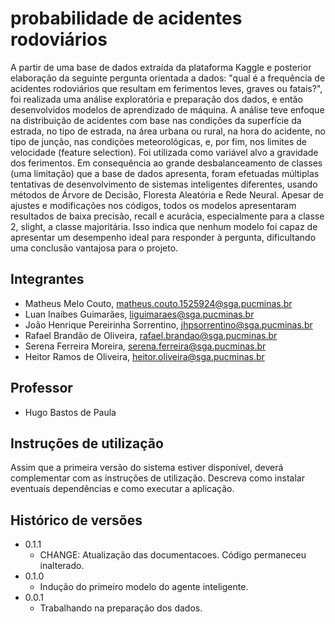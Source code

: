# probabilidade de acidentes rodoviários

A partir de uma base de dados extraída da plataforma Kaggle e posterior elaboração da seguinte pergunta orientada a dados: "qual é a frequência de acidentes rodoviários que resultam em ferimentos leves, graves ou fatais?", foi realizada uma análise exploratória e preparação dos dados, e então desenvolvidos modelos de aprendizado de máquina. A análise teve enfoque na distribuição de acidentes com base nas condições da superfície da estrada, no tipo de estrada, na área urbana ou rural, na hora do acidente, no tipo de junção, nas condições meteorológicas, e, por fim, nos limites de velocidade (feature selection). Foi utilizada como variável alvo a gravidade dos ferimentos. Em consequência ao grande desbalanceamento de classes (uma limitação) que a base de dados apresenta, foram efetuadas múltiplas tentativas de desenvolvimento de sistemas inteligentes diferentes, usando métodos de Árvore de Decisão, Floresta Aleatória e Rede Neural. Apesar de ajustes e modificações nos códigos, todos os modelos apresentaram resultados de baixa precisão, recall e acurácia, especialmente para a classe 2, slight, a classe majoritária. Isso indica que nenhum modelo foi capaz de apresentar um desempenho ideal para responder à pergunta, dificultando uma conclusão vantajosa para o projeto.

## Integrantes

* Matheus Melo Couto, matheus.couto.1525924@sga.pucminas.br
* Luan Inaibes Guimarães, liguimaraes@sga.pucminas.br
* João Henrique Pereirinha Sorrentino, jhpsorrentino@sga.pucminas.br
* Rafael Brandão de Oliveira, rafael.brandao@sga.pucminas.br
* Serena Ferreira Moreira, serena.ferreira@sga.pucminas.br
* Heitor Ramos de Oliveira, heitor.oliveira@sga.pucminas.br

## Professor

* Hugo Bastos de Paula

## Instruções de utilização

Assim que a primeira versão do sistema estiver disponível, deverá complementar com as instruções de utilização. Descreva como instalar eventuais dependências e como executar a aplicação.

## Histórico de versões

* 0.1.1
    * CHANGE: Atualização das documentacoes. Código permaneceu inalterado.
* 0.1.0
    * Indução do primeiro modelo do agente inteligente.
* 0.0.1
    * Trabalhando na preparação dos dados.


